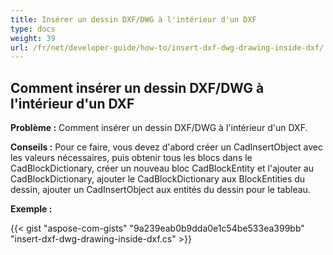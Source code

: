 ```yaml
---
title: Insérer un dessin DXF/DWG à l'intérieur d'un DXF
type: docs
weight: 39
url: /fr/net/developer-guide/how-to/insert-dxf-dwg-drawing-inside-dxf/
---
```


## **Comment insérer un dessin DXF/DWG à l'intérieur d'un DXF**

**Problème :** Comment insérer un dessin DXF/DWG à l'intérieur d'un DXF.

**Conseils :** Pour ce faire, vous devez d'abord créer un CadInsertObject avec les valeurs nécessaires, puis obtenir tous les blocs dans le CadBlockDictionary, créer un nouveau bloc CadBlockEntity et l'ajouter au CadBlockDictionary, ajouter le CadBlockDictionary aux BlockEntities du dessin, ajouter un CadInsertObject aux entités du dessin pour le tableau.

**Exemple :**

{{< gist "aspose-com-gists" "9a239eab0b9dda0e1c54be533ea399bb" "insert-dxf-dwg-drawing-inside-dxf.cs" >}}
